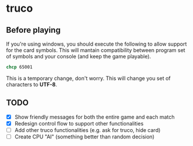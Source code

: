 # truco

## Before playing

If you're using windows, you should execute the following to allow support for the card symbols. This will mantain compatibility between program set of symbols and your console (and keep the game playable).

```cmd
chcp 65001
```

This is a temporary change, don't worry. This will change you set of characters to **UTF-8**.

## TODO

- [x] Show friendly messages for both the entire game and each match
- [x] Redesign control flow to support other functionalities
- [ ] Add other truco functionalities (e.g. ask for truco, hide card)
- [ ] Create CPU "AI" (something better than random decision)
